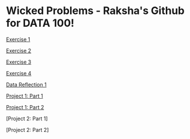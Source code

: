 # Wicked Problems - Raksha's Github for DATA 100!

[Exercise 1](exercise1.md)

[Exercise 2](exercise2.md)

[Exercise 3](exercise3.md)

[Exercise 4](exercise4.md)

[Data Reflection 1](datareflection1.md)

[Project 1: Part 1](project1.md)

[Project 1: Part 2](project2.md)

[Project 2: Part 1]

[Project 2: Part 2]
